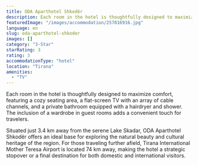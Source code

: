 ```yaml
---
title: ODA Aparthotel Shkodër
description: Each room in the hotel is thoughtfully designed to maximize comfort, featuring a cozy seating area, a flat-screen TV with an array of cable channels, and a priv
featuredImage: "/images/accommodation/257816916.jpg"
language: en
slug: oda-aparthotel-shkoder
images: []
category: "3-Star"
starRating: 3
rating: 3
accommodationType: "hotel"
location: "Tirana"
amenities:
  - "TV"
---
```


Each room in the hotel is thoughtfully designed to maximize comfort, featuring a cozy seating area, a flat-screen TV with an array of cable channels, and a private bathroom equipped with a hairdryer and shower. The inclusion of a wardrobe in guest rooms adds a convenient touch for travelers.

Situated just 3.4 km away from the serene Lake Skadar, ODA Aparthotel Shkodër offers an ideal base for exploring the natural beauty and cultural heritage of the region. For those traveling further afield, Tirana International Mother Teresa Airport is located 74 km away, making the hotel a strategic stopover or a final destination for both domestic and international visitors.

